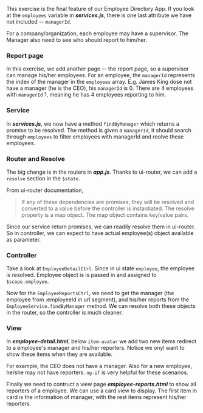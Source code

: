 This exercise is the final feature of our Employee Directory App. If you look at the ```employees``` variable in ***services.js***, 
there is one last attribute we have not included -- ```managerId```. 

For a company/organization, each employee may have a supervisor. The Manager also need to see who should report to him/her.

### Report page

In this exercise, we add another page -- the report page, so a supervisor can manage his/her employees. 
For an employee, the ```managerId``` represents the index of the manager in the ```employees``` array. E.g. James King dose not have 
a manager (he is the CEO), his ```managerId``` is 0. There are 4 employees with ```managerId``` 1, meaning he has 4 employees reporting to him.

### Service

In ***services.js***, we now have a method ```findByManager``` which returns a promise to be resolved. The method is given a ```managerId```, 
it should search through ```employees``` to filter employees with managerId and reolve these employees.

### Router and Resolve

The big change is in the routers in ***app.js***. Thanks to ui-router, we can add a ```resolve``` section in the ```$state```. 

From ui-router documentation, 

> If any of these dependencies are promises, they will be resolved and converted to a value before the controller is instantiated. 
The resolve property is a map object. The map object contains key/value pairs.

Since our service return promises, we can readily resolve them in ui-router. So in controller, we can expect to have actual employee(s) object 
available as parameter.

### Controller

Take a look at ```EmployeeDetailCtrl```. Since in  ui state ```employee```, the employee is resolved. Employee object is is passed in and 
assigned to ```$scope.employee```.

Now for the ```EmployeeReportsCtrl```, we need to get the manager (the employee from :employeeId in url segment), and his/her reports from the 
```EmployeeService.findByManager``` method. We can resolve both these objects in the router, so the controller is much cleaner.

### View

In ***employee-detail.html***, below ```item-avatar``` we add two new items redirect to a employee's manager and his/her reporters. Notice 
we onyl want to show these items when they are available. 

For example, the CEO does not have a manager. Also for a new employee, he/she may not have reporters. ```ng-if``` is very helpful for 
these scenarios.

Finally we need to contruct a view page ***employee-reports.html*** to show all reporters of a employee. We can use a card view to display. 
The first item in card is the information of manager, with the rest items represent his/her reporters.



